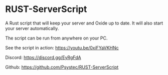 # RUST-ServerScript
A Rust script that will keep your server and Oxide up to date. It will also start your server automatically.

The script can be run from anywhere on your PC.

See the script in action:
https://youtu.be/0xiFYaVKHNc

Discord: https://discord.gg/EyRgFdA

Github: https://github.com/Psystec/RUST-ServerScript
